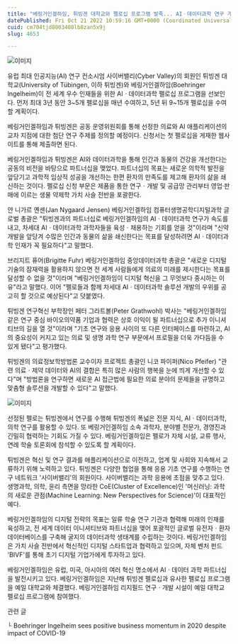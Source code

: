 ```yaml
---
title: "베링거인겔하임, 튀빙겐 대학교와 펠로십 프로그램 발족... AIㆍ데이터과학 연구 개발"
datePublished: Fri Oct 21 2022 10:59:16 GMT+0000 (Coordinated Universal Time)
cuid: cm704tjd8003408lb8zan5x9j
slug: 4653

---
```



![이미지](https://cdn.hashnode.com/res/hashnode/image/upload/v1739257178912/847ddc01-3887-490c-a951-0042ad7e0129.png)

유럽 최대 인공지능(AI) 연구 컨소시엄 사이버밸리(Cyber Valley)의 회원인 튀빙겐 대학교(University of Tübingen, 이하 튀빙겐)와 베링거인겔하임(Boehringer Ingelheim)이 전 세계 우수 인재들을 위한 AIㆍ데이터과학 펠로십 프로그램을 선보인다. 먼저 최대 3년 동안 3~5개 펠로십을 매년 수여하고, 5년 뒤 9~15개 펠로십을 수여할 계획이다.

베링거인겔하임과 튀빙겐은 공동 운영위원회를 통해 선정한 의료와 AI 애플리케이션의 교차 지점에 대한 첨단 연구 주제를 정의할 예정이다. 신청서는 첫 펠로십을 게재한 웹사이트를 통해 제출하면 된다.

베링거인겔하임과 튀빙겐은 AI와 데이터과학을 통해 인간과 동물의 건강을 개선한다는 공동의 비전을 바탕으로 파트너십을 맺었다. 파트너십의 목표는 새로운 의학적 발전을 앞당기고 과학적 임상적 성공을 개선하는 한편 환자의 만족도를 제고해 환자의 삶을 쇄신하는 것이다. 펠로십 신청 부문은 제품을 통한 연구ㆍ개발 및 공급망 관리부터 영업·판매에 이르는 생물 약제학 가치 사슬 전반을 포괄한다.

얀 니가르 옌센(Jan Nygaard Jensen) 베링거인겔하임 컴퓨터생명공학디지털과학 글로벌 총괄은 "튀빙겐과의 파트너십로 베링거인겔하임의 AIㆍ데이터과학 연구가 속도를 내고, 차세대 AIㆍ데이터과학 과학자들을 육성ㆍ채용하는 기회를 얻을 것"이라며 "신약 개발을 앞당겨 수많은 인간과 동물의 삶을 쇄신한다는 목표를 달성하려면 AIㆍ데이터과학 인재가 꼭 필요하다"고 말했다.

브리지트 퓨어(Brigitte Fuhr) 베링거인겔하임 중앙데이터과학 총괄은 "새로운 디지털 기술의 잠재력을 활용하지 않으면 전 세계 사람들에게 의료의 미래를 제시한다는 목표를 달성할 수 없을 것"이라며 "베링거인겔하임이 디지털 혁신을 그 무엇보다 중시하는 이유"라고 말했다. 이어 "펠로들과 함께 차세대 AIㆍ데이터과학 솔루션 개발의 우위를 공고히 할 것으로 예상된다"고 덧붙였다.

튀빙겐 연구혁신 부학장인 페터 그라트볼(Peter Grathwohl) 박사는 "베링거인겔하임 같은 연구 중심 바이오의약품 기업과 협력은 상호 이익이 될 파트너십으로 추가 이니셔티브의 길을 열 것"이라며 "기초 연구와 응용 사이의 또 다른 인터페이스를 마련하고, AI의 중요성이 커지고 있는 의료 및 생명 과학 연구 부문에서 프로필을 더욱 가다듬을 수 있게 됐다"고 평가했다.

튀빙겐의 의료정보학방법론 교수이자 프로젝트 총괄인 니코 파이퍼(Nico Pfeifer) "관련 의료ㆍ제약 데이터와 AI의 결합은 특히 많은 사람의 행복을 눈에 띄게 개선할 수 있다"며 "방법론을 연구하면 새로운 AI 접근법에 필요한 의료 분야의 문제들을 규명하고 맞춤형 솔루션을 개발할 수 있다"고 말했다.

![이미지](https://cdn.hashnode.com/res/hashnode/image/upload/v1739257180903/9c547136-6498-4f4f-ab40-91439138761c.jpeg)

선정된 펠로는 튀빙겐에서 연구를 수행해 튀빙겐의 폭넓은 전문 지식, AIㆍ데이터과학, 의학 연구를 활용할 수 있다. 또 베링거인겔하임 소속 과학자, 분야별 전문가, 경영진과 긴밀히 협력하는 기회도 가질 수 있다. 베링거인겔하임은 펠로가 자체 시설, 교류 행사, 연례 학술 토론회에 참석할 수 있도록 할 계획이다.

튀빙겐은 혁신 및 연구 결과를 애플리케이션으로 이전하고, 업계 및 사회와 지속해서 교류하기 위해 노력하고 있다. 튀빙겐은 다양한 협업을 통해 응용 기초 연구를 수행하는 연구 네트워크 '사이버밸리'의 회원이다. 사이버밸리는 과학 응용에 초점을 맞추고 있다. 생명과학, 의학, 윤리 측면을 망라한 CoE(Cluster of Excellence)인 '머신러닝: 과학의 새로운 관점(Machine Learning: New Perspectives for Science)'이 대표적인 예다.

베링거인겔하임의 디지털 전략의 목표는 일류 학술 연구 기관과 협력해 미래의 인재를 육성하고, 전 세계 데이터 이니셔티브와 파트너십을 맺어 포괄적인 글로벌 유전자ㆍ환자 데이터베이스를 구축해 굴지의 데이터과학 생태계를 수립하는 것이다. 베링거인겔하임은 가치 사슬 전반에서 혁신적인 디지털 스타트업과 협력하고 있으며, 자체 벤처 펀드 'BIVF'를 통해 초기 디지털 기업가에게 투자하고 있다.

베링거인겔하임은 유럽, 미국, 아시아의 여러 혁신 명소에서 AIㆍ데이터 과학 파트너십을 발전시키고 있다. 베링거인겔하임은 지난해 튀빙겐 펠로십과 유사한 펠로십 프로그램을 예일 대학교와 체결했다. 베링거인겔하임 리지필드 연구ㆍ개발 시설이 예일 대학교 펠로십 프로그램에 참여했다.

관련 글

└ Boehringer Ingelheim sees positive business momentum in 2020 despite impact of COVID-19